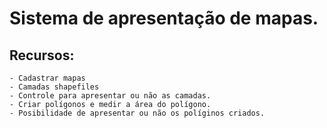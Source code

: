 # Sistema de apresentação de mapas. 

## Recursos: 
    - Cadastrar mapas
    - Camadas shapefiles
    - Controle para apresentar ou não as camadas.
    - Criar polígonos e medir a área do polígono.
    - Posibilidade de apresentar ou não os políginos criados.
